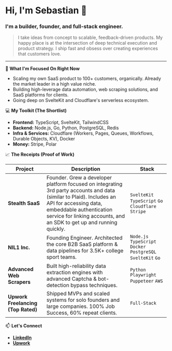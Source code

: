 # Hi, I'm Sebastian 👋

### I'm a builder, founder, and full-stack engineer.

> I take ideas from concept to scalable, feedback-driven products. My happy
> place is at the intersection of deep technical execution and product
> strategy. I ship fast and obsess over creating experiences that customers love.

---

🚀 **What I'm Focused On Right Now**

-   Scaling my own SaaS product to 100+ customers, organically. Already the market leader in a high value niche.
-   Building high-leverage data automation, web scraping solutions, and SaaS platforms for
    clients.
-   Going deep on SvelteKit and Cloudflare's serverless ecosystem.

💻 **My Toolkit (The Shortlist)**

-   **Frontend:** TypeScript, SvelteKit, TailwindCSS
-   **Backend:** Node.js, Go, Python, PostgreSQL, Redis
-   **Infra & Services:** Cloudflare (Workers, Pages, Queues, Workflows, Durable Objects, KV), Docker
-   **Money:** Stripe, Polar

📈 **The Receipts (Proof of Work)**

| Project                               | Description                                                                                             | Stack                                                      |
| ------------------------------------- | ------------------------------------------------------------------------------------------------------- | ---------------------------------------------------------- |
| **Stealth SaaS**                      | Founder. Grew a developer platform focused on integrating 3rd party accounts and data (similar to Plaid). Includes an API for accessing data, embeddable authentication service for linking accounts, and an SDK to get up and running quickly.                        | `SvelteKit` `TypeScript` `Go` `Cloudflare` `Stripe`             |
| **NIL1 Inc.**                         | Founding Engineer. Architected the core B2B SaaS platform & data pipelines for 3.5K+ college sport teams. | `Node.js` `TypeScript` `Docker` `PostgreSQL` `SvelteKit` `Go`      |
| **Advanced Web Scrapers**             | Built high-reliability data extraction engines with advanced Captcha & bot-detection bypass techniques.   | `Python` `Playwright` `Puppeteer` `AWS`                    |
| **Upwork Freelancing (Top Rated)**    | Shipped MVPs and scaled systems for solo founders and large companies. 100% Job Success, 60% repeat clients. | `Full-Stack`                                               |

📫 **Let's Connect**

-   [**LinkedIn**](https://www.linkedin.com/in/sebastian-slewis)
-   [**Upwork**](https://www.upwork.com/freelancers/~0166b32d3de006559c)
